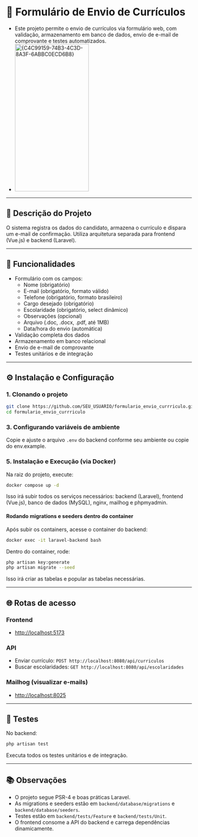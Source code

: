 
# 📌 Formulário de Envio de Currículos

- Este projeto permite o envio de currículos via formulário web, com validação, armazenamento em banco de dados, envio de e-mail de comprovante e testes automatizados.
- <img width="200" height="400" alt="{C4C99159-74B3-4C3D-8A3F-6ABBC0ECD6B8}" src="https://github.com/user-attachments/assets/162bdf0f-f0e8-4f5c-89d5-39e249905e99" />
---

## 🚀 Descrição do Projeto
O sistema registra os dados do candidato, armazena o currículo e dispara um e-mail de confirmação. Utiliza arquitetura separada para frontend (Vue.js) e backend (Laravel).

---

## 📝 Funcionalidades
- Formulário com os campos:
  - Nome (obrigatório)
  - E-mail (obrigatório, formato válido)
  - Telefone (obrigatório, formato brasileiro)
  - Cargo desejado (obrigatório)
  - Escolaridade (obrigatório, select dinâmico)
  - Observações (opcional)
  - Arquivo (.doc, .docx, .pdf, até 1MB)
  - Data/hora do envio (automática)
- Validação completa dos dados
- Armazenamento em banco relacional
- Envio de e-mail de comprovante
- Testes unitários e de integração

---

## ⚙️ Instalação e Configuração

### 1. Clonando o projeto
```sh
git clone https://github.com/SEU_USUARIO/formulario_envio_currriculo.git
cd formulario_envio_currriculo
```
### 3. Configurando variáveis de ambiente

Copie e ajuste o arquivo `.env` do backend conforme seu ambiente ou copie do env.example.

### 5. Instalação e Execução (via Docker)

Na raiz do projeto, execute:
```sh
docker compose up -d
```
Isso irá subir todos os serviços necessários: backend (Laravel), frontend (Vue.js), banco de dados (MySQL), nginx, mailhog e phpmyadmin.

#### Rodando migrations e seeders dentro do container

Após subir os containers, acesse o container do backend:
```sh
docker exec -it laravel-backend bash
```
Dentro do container, rode:
```sh
php artisan key:generate
php artisan migrate --seed
```
Isso irá criar as tabelas e popular as tabelas necessárias.

---

## 🌐 Rotas de acesso

### Frontend
- [http://localhost:5173](http://localhost:5173)

### API
- Enviar currículo: `POST http://localhost:8080/api/curriculos`
- Buscar escolaridades: `GET http://localhost:8080/api/escolaridades`

### Mailhog (visualizar e-mails)
- [http://localhost:8025](http://localhost:8025)

---

## 🧪 Testes

No backend:
```sh
php artisan test
```
Executa todos os testes unitários e de integração.

---

## 📚 Observações
- O projeto segue PSR-4 e boas práticas Laravel.
- As migrations e seeders estão em `backend/database/migrations` e `backend/database/seeders`.
- Testes estão em `backend/tests/Feature` e `backend/tests/Unit`.
- O frontend consome a API do backend e carrega dependências dinamicamente.
